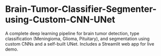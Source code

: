 # Brain-Tumor-Classifier-Segmenter-using-Custom-CNN-UNet
 A complete deep learning pipeline for brain tumor detection, type classification (Meningioma, Glioma, Pituitary), and segmentation using custom CNNs and a self-built UNet. Includes a Streamlit web app for live demo.
